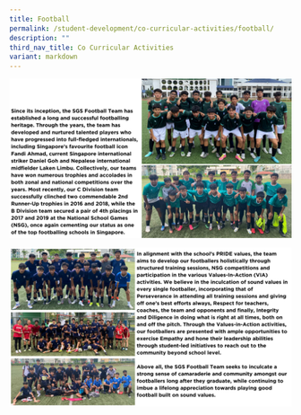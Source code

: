 ```yaml
---
title: Football
permalink: /student-development/co-curricular-activities/football/
description: ""
third_nav_title: Co Curricular Activities
variant: markdown
---
```

![](/images/football2024__1_.png)

![](/images/football2024__2_.png)
